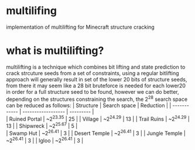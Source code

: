 # multilifing
implementation of multilifting for Minecraft structure cracking 

# what is multilifting?
multilifting is a technique which combines bit lifting and state prediction to crack strcuture seeds from a set of constraints, using a regular bitlifting approach will generally result in set of the lower 20 bits of structure seeds, from there it may seem like a 28 bit bruteforce is needed for each lower20 in order for a full structure seed to be found, however we can do better, depending on the structures constraining the search, the 2<sup>28</sup> search space can be reduced as follows:
| Structure     | Search space       | Reduction |
| ------------  | ------------------ | --------- |      
| Ruined Portal | ~2<sup>23.35</sup> | 25        |
| Village       | ~2<sup>24.29</sup> | 13        |
| Trail Ruins   | ~2<sup>24.29</sup> | 13        |
| Shipwreck     | ~2<sup>25.67</sup> | 5         |   
| Swamp Hut     | ~2<sup>26.41</sup> | 3         |
| Desert Temple | ~2<sup>26.41</sup> | 3         |
| Jungle Temple | ~2<sup>26.41</sup> | 3         |
| Igloo         | ~2<sup>26.41</sup> | 3         |
